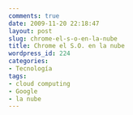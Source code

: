 ```yaml
---
comments: true
date: 2009-11-20 22:18:47
layout: post
slug: chrome-el-s-o-en-la-nube
title: Chrome el S.O. en la nube
wordpress_id: 224
categories:
- Tecnología
tags:
- cloud computing
- Google
- la nube
---
```


  



